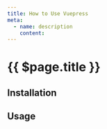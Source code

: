 ```yaml
---
title: How to Use Vuepress
meta:
  - name: description
    content: 
---
```


# {{ $page.title }}

<start-tutorial demo="vuepress"/>

## Installation

## Usage
